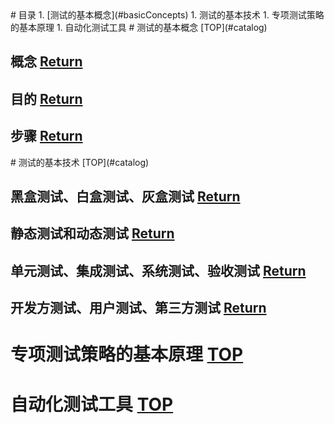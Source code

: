<a name="catalog"/>
# 目录
1. [测试的基本概念](#basicConcepts)
1. 测试的基本技术
1. 专项测试策略的基本原理
1. 自动化测试工具

<a name="basicConcepts"/>
# 测试的基本概念 [TOP](#catalog)

## 概念 [Return](#basicConcepts)

## 目的 [Return](#basicConcepts)

## 步骤 [Return](#basicConcepts)

<a name="basicTech"/>
# 测试的基本技术 [TOP](#catalog)

## 黑盒测试、白盒测试、灰盒测试 [Return](#basicTech)

## 静态测试和动态测试 [Return](#basicTech)

## 单元测试、集成测试、系统测试、验收测试 [Return](#basicTech)

## 开发方测试、用户测试、第三方测试 [Return](#basicTech)


# 专项测试策略的基本原理 [TOP](#catalog)

# 自动化测试工具 [TOP](#catalog)
